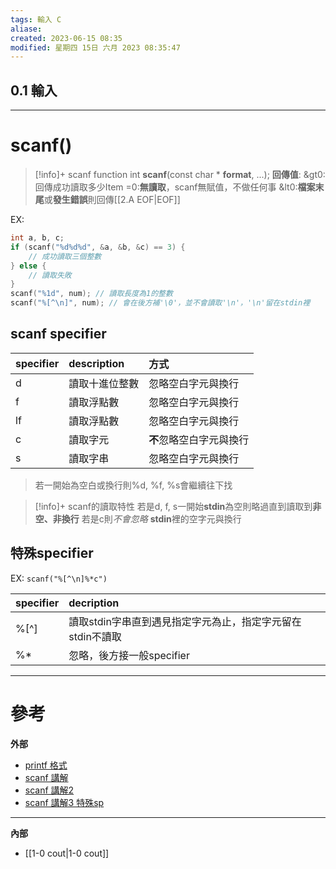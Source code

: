 ```yaml
---
tags: 輸入 C
aliase: 
created: 2023-06-15 08:35
modified: 星期四 15日 六月 2023 08:35:47
---
```


## 0.1 輸入
***
# scanf()
>[!info]+ scanf function
>int **scanf**(const char \* **format**, ...);
>**回傳值**:
>&gt0: 回傳成功讀取多少Item
>=0:**無讀取**，scanf無賦值，不做任何事
>&lt0:**檔案末尾**或**發生錯誤**則回傳[[2.A EOF|EOF]]

EX:
```cpp linenos title:"scanf"
int a, b, c; 
if (scanf("%d%d%d", &a, &b, &c) == 3) {     
	// 成功讀取三個整數 
} else {     
	// 讀取失敗 
}
scanf("%1d", num); // 讀取長度為1的整數
scanf("%[^\n]", num); // 會在後方補'\0'，並不會讀取'\n'，'\n'留在stdin裡
```


## scanf specifier

|  specifier  |  description  |  方式              |
|:------------|:--------------|:-----------------|
|  d          |  讀取十進位整數      |  忽略空白字元與換行       |
|  f          |  讀取浮點數        |  忽略空白字元與換行       |
| lf          | 讀取浮點數         | 忽略空白字元與換行        |
|  c          |  讀取字元         |  **不**忽略空白字元與換行  |
|  s          |  讀取字串         |  忽略空白字元與換行       |     
>若一開始為空白或換行則%d, %f, %s會繼續往下找

>[!info]+ scanf的讀取特性
>若是d, f, s一開始**stdin**為空則略過直到讀取到**非空、非換行**
>若是c則*不會忽略* **stdin**裡的空字元與換行

## 特殊specifier
EX: `scanf("%[^\n]%*c")`

| specifier | decription        |  |
|:----------|:------------------|:---|
| %\[^]    | 讀取stdin字串直到遇見指定字元為止，指定字元留在stdin不讀取   |  |
| %*        | 忽略，後方接一般specifier |  |  

---
# 參考
**外部**
- [printf 格式](https://www.cnblogs.com/Wayou/p/c_format_specifier.html)
- [scanf 講解](https://www.geeksforgeeks.org/scanf-in-c/)
- [scanf 講解2](https://www.freecodecamp.org/news/using-scanf-in-c/)
- [scanf 講解3 特殊sp](https://blog.51cto.com/u_10182395/3181887)

---
**內部**
- [[1-0 cout|1-0 cout]]


